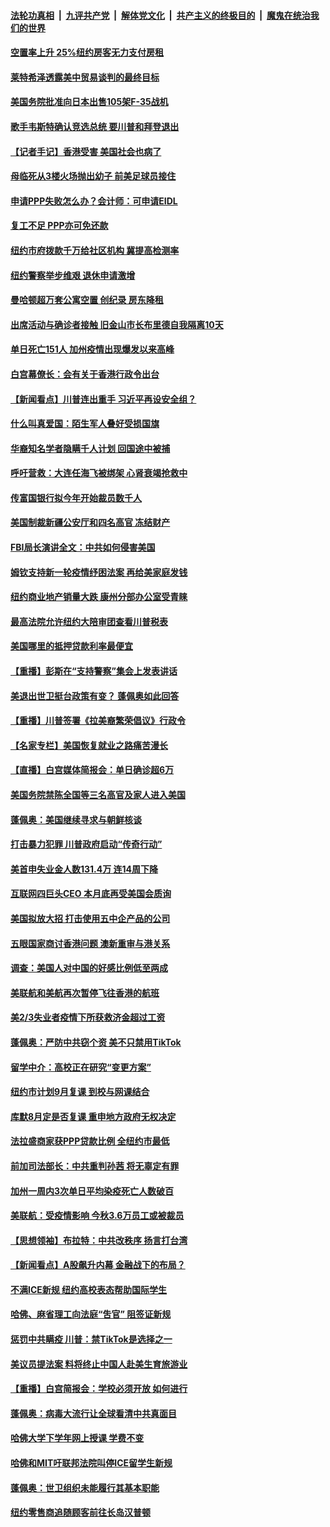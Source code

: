 

####  [法轮功真相](../../../../basic/blob/master/README.md?t=07110002) &nbsp;|&nbsp; [九评共产党](../../../../9ping.md/blob/master/README.md?t=07110002) &nbsp;|&nbsp; [解体党文化](../../../../jtdwh.md/blob/master/README.md?t=07110002)  &nbsp;|&nbsp; [共产主义的终极目的](../../../../gczydzjmd.md/blob/master/README.md?t=07110002) &nbsp;|&nbsp; [魔鬼在统治我们的世界](../../../../mgztzwmdsj.md/blob/master/README.md?t=07110002) 

#### [空置率上升 25%纽约房客无力支付房租](../pages/nsc412/n12246397.md?t=07110002) 

#### [莱特希泽透露美中贸易谈判的最终目标](../pages/nsc412/n12246823.md?t=07110002) 

#### [美国务院批准向日本出售105架F-35战机](../pages/nsc412/n12246608.md?t=07110002) 

#### [歌手韦斯特确认竞选总统 要川普和拜登退出](../pages/nsc412/n12244216.md?t=07110002) 

#### [【记者手记】香港受害 美国社会也病了](../pages/nsc412/n12245643.md?t=07110002) 

#### [母临死从3楼火场抛出幼子 前美足球员接住](../pages/nsc412/n12245627.md?t=07110002) 

#### [申请PPP失败怎么办？会计师：可申请EIDL](../pages/nsc412/n12245719.md?t=07110002) 

#### [复工不足  PPP亦可免还款](../pages/nsc412/n12245687.md?t=07110002) 

#### [纽约市府拨款千万给社区机构 冀提高检测率](../pages/nsc412/n12245713.md?t=07110002) 

#### [纽约警察举步维艰 退休申请激增](../pages/nsc412/n12245658.md?t=07110002) 

#### [曼哈顿超万套公寓空置  创纪录  房东降租](../pages/nsc412/n12245655.md?t=07110002) 

#### [出席活动与确诊者接触  旧金山市长布里德自我隔离10天](../pages/nsc412/n12245748.md?t=07110002) 

#### [单日死亡151人 加州疫情出现爆发以来高峰](../pages/nsc412/n12245734.md?t=07110002) 

#### [白宫幕僚长：会有关于香港行政令出台](../pages/nsc412/n12245360.md?t=07110002) 

#### [【新闻看点】川普连出重手 习近平再设安全组？](../pages/nsc412/n12245131.md?t=07110002) 

#### [什么叫真爱国：陌生军人叠好受损国旗](../pages/nsc412/n12244997.md?t=07110002) 

#### [华裔知名学者隐瞒千人计划 回国途中被捕](../pages/nsc412/n12245147.md?t=07110002) 

#### [呼吁营救：大连任海飞被绑架 心肾衰竭抢救中](../pages/nsc412/n12244900.md?t=07110002) 

#### [传富国银行拟今年开始裁员数千人](../pages/nsc412/n12244985.md?t=07110002) 

#### [美国制裁新疆公安厅和四名高官 冻结财产](../pages/nsc412/n12244653.md?t=07110002) 

#### [FBI局长演讲全文：中共如何侵害美国](../pages/nsc412/n12244578.md?t=07110002) 

#### [姆钦支持新一轮疫情纾困法案 再给美家庭发钱](../pages/nsc412/n12244871.md?t=07110002) 

#### [纽约商业地产销量大跌 康州分部办公室受青睐](../pages/nsc412/n12244971.md?t=07110002) 

#### [最高法院允许纽约大陪审团查看川普税表](../pages/nsc412/n12244986.md?t=07110002) 

#### [美国哪里的抵押贷款利率最便宜](../pages/nsc412/n12244709.md?t=07110002) 

#### [【重播】彭斯在“支持警察”集会上发表讲话](../pages/nsc412/n12244575.md?t=07110002) 

#### [美退出世卫挺台政策有变？ 蓬佩奥如此回答](../pages/nsc412/n12244857.md?t=07110002) 

#### [【重播】川普签署《拉美裔繁荣倡议》行政令](../pages/nsc412/n12244501.md?t=07110002) 

#### [【名家专栏】美国恢复就业之路痛苦漫长](../pages/nsc412/n12243046.md?t=07110002) 

#### [【直播】白宫媒体简报会：单日确诊超6万](../pages/nsc412/n12244581.md?t=07110002) 

#### [美国务院禁陈全国等三名高官及家人进入美国](../pages/nsc412/n12244528.md?t=07110002) 

#### [蓬佩奥：美国继续寻求与朝鲜核谈](../pages/nsc412/n12244538.md?t=07110002) 

#### [打击暴力犯罪 川普政府启动“传奇行动”](../pages/nsc412/n12244422.md?t=07110002) 

#### [美首申失业金人数131.4万 连14周下降](../pages/nsc412/n12244463.md?t=07110002) 

#### [互联网四巨头CEO 本月底再受美国会质询](../pages/nsc412/n12244283.md?t=07110002) 

#### [美国拟放大招 打击使用五中企产品的公司](../pages/nsc412/n12244402.md?t=07110002) 

#### [五眼国家商讨香港问题 澳新重审与港关系](../pages/nsc412/n12244260.md?t=07110002) 

#### [调查：美国人对中国的好感比例低至两成](../pages/nsc412/n12243015.md?t=07110002) 

#### [美联航和美航再次暂停飞往香港的航班](../pages/nsc412/n12243607.md?t=07110002) 

#### [美2/3失业者疫情下所获救济金超过工资](../pages/nsc412/n12242764.md?t=07110002) 

#### [蓬佩奥：严防中共窃个资 美不只禁用TikTok](../pages/nsc412/n12243086.md?t=07110002) 

#### [留学中介：高校正在研究“变更方案”](../pages/nsc412/n12243018.md?t=07110002) 

#### [纽约市计划9月复课 到校与网课结合](../pages/nsc412/n12243026.md?t=07110002) 

#### [库默8月定是否复课  重申地方政府无权决定](../pages/nsc412/n12243023.md?t=07110002) 

#### [法拉盛商家获PPP贷款比例  全纽约市最低](../pages/nsc412/n12243005.md?t=07110002) 

#### [前加司法部长：中共重判孙茜 将无辜定有罪](../pages/nsc412/n12242297.md?t=07110002) 

#### [加州一周内3次单日平均染疫死亡人数破百](../pages/nsc412/n12242860.md?t=07110002) 

#### [美联航：受疫情影响  今秋3.6万员工或被裁员](../pages/nsc412/n12242838.md?t=07110002) 

#### [【思想领袖】布拉特：中共改秩序 扬言打台湾](../pages/nsc412/n12028379.md?t=07110002) 

#### [【新闻看点】A股飙升内幕 金融战下的布局？](../pages/nsc412/n12242681.md?t=07110002) 

#### [不满ICE新规 纽约高校表态帮助国际学生](../pages/nsc412/n12242549.md?t=07110002) 

#### [哈佛、麻省理工向法庭“吿官” 阻签证新规](../pages/nsc412/n12242424.md?t=07110002) 

#### [惩罚中共瞒疫 川普：禁TikTok是选择之一](../pages/nsc412/n12242099.md?t=07110002) 

#### [美议员提法案 料将终止中国人赴美生育旅游业](../pages/nsc412/n12242470.md?t=07110002) 

#### [【重播】白宫简报会：学校必须开放 如何进行](../pages/nsc412/n12241977.md?t=07110002) 

#### [蓬佩奥：病毒大流行让全球看清中共真面目](../pages/nsc412/n12242486.md?t=07110002) 

#### [哈佛大学下学年网上授课 学费不变](../pages/nsc412/n12242267.md?t=07110002) 

#### [哈佛和MIT吁联邦法院叫停ICE留学生新规](../pages/nsc412/n12242336.md?t=07110002) 

#### [蓬佩奥：世卫组织未能履行其基本职能](../pages/nsc412/n12242263.md?t=07110002) 

#### [纽约零售商追随顾客前往长岛汉普顿](../pages/nsc412/n12242318.md?t=07110002) 

